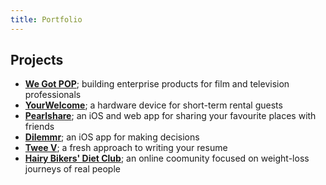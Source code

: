 ```yaml
---
title: Portfolio
---
```


## Projects

* [**We Got POP**](../wegotpop/about); building enterprise products for film and television professionals
* [**YourWelcome**](../yourwelcome/about); a hardware device for short-term rental guests
* [**Pearlshare**](../pearlshare/about); an iOS and web app for sharing your favourite places with friends
* [**Dilemmr**](../dilemmr/about); an iOS app for making decisions
* [**Twee V**](../tweev/about); a fresh approach to writing your resume
* [**Hairy Bikers' Diet Club**](../hbdc/about); an online coomunity focused on weight-loss journeys of real people
